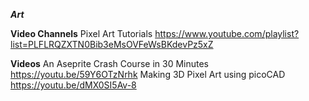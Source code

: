 ***Art***

**Video Channels**
Pixel Art Tutorials <https://www.youtube.com/playlist?list=PLFLRQZXTN0Bib3eMsOVFeWsBKdevPz5xZ>

**Videos**
An Aseprite Crash Course in 30 Minutes <https://youtu.be/59Y6OTzNrhk>
Making 3D Pixel Art using picoCAD <https://youtu.be/dMX0SI5Av-8>
